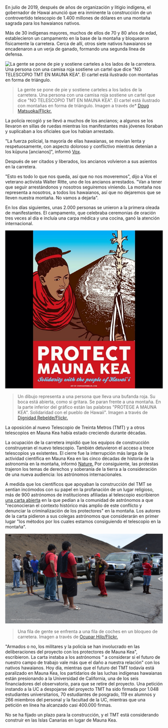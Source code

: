 En julio de 2019, después de años de organización y litigio indígena, el gobernador de Hawai anunció que era inminente la construcción de un controvertido telescopio de 1.400 millones de dólares en una montaña sagrada para los hawaianos nativos.

Más de 30 indígenas mayores, muchos de ellos de 70 y 80 años de edad, establecieron un campamento en la base de la montaña y bloquearon físicamente la carretera. Cerca de allí, otros siete nativos hawaianos se encadenaron a un verja de ganado, formando una segunda línea de defensa.

![La gente se pone de pie y sostiene carteles a los lados de la carretera. Una persona con una camisa roja sostiene un cartel que dice "NO TELESCOPIO TMT EN MAUNA KEA". El cartel está ilustrado con montañas en forma de triángulo.](/assets/images/actions/encampments/mauna-kea/no-tmt-sign.jpg)
> La gente se pone de pie y sostiene carteles a los lados de la carretera. Una persona con una camisa roja sostiene un cartel que dice "NO TELESCOPIO TMT EN MAUNA KEA". El cartel está ilustrado con montañas en forma de triángulo. Imagen a través de* [Doug Matsuoka/Flickr.](https://www.flickr.com/photos/hdoug/)

La policía recogió y se llevó a muchos de los ancianos; a algunos se los llevaron en sillas de ruedas mientras los manifestantes más jóvenes lloraban y suplicaban a los oficiales que los habían arrestado.

"La fuerza policial, la mayoría de ellas hawaianas, se movían lenta y respetuosamente, con aspecto doloroso y conflictivo mientras detenían a los kūpuna [ancianos]", informó [Vox](https://www.vox.com/identities/2019/7/24/20706930/mauna-kea-hawaii).

Después de ser citados y liberados, los ancianos volvieron a sus asientos en la carretera.

"Esto es todo lo que nos queda, así que no nos moveremos", dijo a Vox el veterano activista Walter Ritte, uno de los ancianos arrestados. "Van a tener que seguir arrestándonos y nosotros seguiremos viniendo. La montaña nos representa a nosotros, a todos los hawaianos, así que no dejaremos que se lleven nuestra montaña. No vamos a dejarla".

En los días siguientes, unas 2.000 personas se unieron a la primera oleada de manifestantes. El campamento, que celebraba ceremonias de oración tres veces al día e incluía una carpa médica y una cocina, ganó la atención internacional.

![Un dibujo representa a una persona que lleva una bufanda roja. Su boca está abierta, como si gritara. Se paran frente a una montaña. En la parte inferior del gráfico están las palabras "PROTEGE A MAUNA KEA". Solidaridad con el pueblo de Hawaii".](/assets/images/actions/encampments/mauna-kea/dignidad-rebelde.jpg)
> Un dibujo representa a una persona que lleva una bufanda roja. Su boca está abierta, como si gritara. Se paran frente a una montaña. En la parte inferior del gráfico están las palabras "PROTEGE A MAUNA KEA". Solidaridad con el pueblo de Hawaii". Imagen a través de [Dignidad Rebelde/Flickr.](https://www.flickr.com/photos/dignidadrebelde/)

La oposición al nuevo Telescopio de Treinta Metros (TMT) y a otros telescopios en Mauna Kea había estado creciendo durante décadas.

La ocupación de la carretera impidió que los equipos de construcción construyeran el nuevo telescopio. También detuvieron el acceso a trece telescopios ya existentes. El cierre fue la interrupción más larga de la actividad científica en Mauna Kea en las cinco décadas de historia de la astronomía en la montaña, informó [Nature.](https://www.nature.com/articles/d41586-019-02354-5) Por consiguiente, las protestas trajeron los temas de derechos y soberanía de la tierra a la consideración de una nueva audiencia: los astrónomos internacionales.

A medida que los científicos que apoyaban la construcción del TMT se sentían incómodos con su papel en la profanación de un lugar religioso, más de 900 astrónomos de instituciones afiliadas al telescopio escribieron [una carta abierta](https://static1.squarespace.com/static/5d34aee654c6af0001463826/t/5d5b2bab11a18000013209af/1566256044171/Scientists-Opposing+criminalization+of+Maunakea+protectors.pdf) en la que pedían a la comunidad de astrónomos a que "reconocieran el contexto histórico más amplio de este conflicto y denunciar la criminalización de los protectores" en la montaña. Los autores de la carta pidieron a sus colegas astrónomos que considerarán en primer lugar "los métodos por los cuales estamos consiguiendo el telescopio en la montaña".

![A row of people face off with a line of cars at a road blockade.](/assets/images/actions/encampments/mauna-kea/blockade-2014.jpg)
> Una fila de gente se enfrenta a una fila de coches en un bloqueo de carretera. Imagen a través de [Ocupar Hilo/Flickr.](https://www.flickr.com/photos/occupyhilo/15512231342/)

"Armados o no, los militares y la policía se han involucrado en las deliberaciones del proyecto con los protectores de Mauna Kea", escribieron. La carta instaba a los astrónomos “ a considerar si el futuro de nuestro campo de trabajo vale más que el daño a nuestra relación" con los nativos hawaianos. Hoy día, mientras que el futuro del TMT todavía está paralizado en Mauna Kea, los partidarios de las luchas indígenas hawaianas están presionando a la Universidad de California, una de los seis financiadores del observatorio, para que se retire del proyecto. Una petición instando a la UC a despojarse del proyecto TMT ha sido firmada por 1.048 estudiantes universitarios, 70 estudiantes de posgrado, 119 ex alumnos y 266 miembros del personal y la facultad de la UC, mientras que una petición en línea ha alcanzado casi 400.000 firmas.

No se ha fijado un plazo para la construcción, y el TMT está considerando construir en las Islas Canarias en lugar de Mauna Kea.